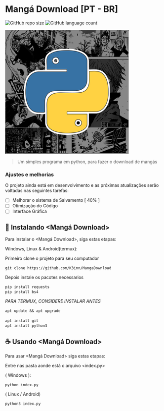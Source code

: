 # Mangá Download [PT - BR]

![GitHub repo size](https://img.shields.io/github/repo-size/K3inn/MangaDownload)
![GitHub language count](https://img.shields.io/github/languages/count/K3inn/MangaDownload)

<img src="https://github.com/K3inn/MangaDownload/blob/master/assets/cover.png" alt="exemplo imagem">

> Um simples programa em python, para fazer o download de mangás

### Ajustes e melhorias

O projeto ainda está em desenvolvimento e as próximas atualizações serão voltadas nas seguintes tarefas:

- [ ] Melhorar o sistema de Salvamento [ 40% ]
- [ ] Otimização do Código
- [ ] Interface Gráfica

## 🚀 Instalando <Mangá Download>

Para instalar o <Mangá Download>, siga estas etapas:

Windows, Linux  &  Android(termux):

Primeiro clone o projeto para seu computador
```
git clone https://github.com/K3inn/MangaDownload
```

Depois instale os pacotes necessarios
```
pip install requests
pip install bs4
```

*PARA TERMUX, CONSIDERE INSTALAR ANTES*
```
apt update && apt upgrade

apt install git
apt install python3
```

## ☕ Usando <Mangá Download>

Para usar <Mangá Download> siga estas etapas:

Entre nas pasta aonde está o arquivo <index.py>

( Windows ):
```
python index.py
```

( Linux / Android)
```
python3 index.py
```
